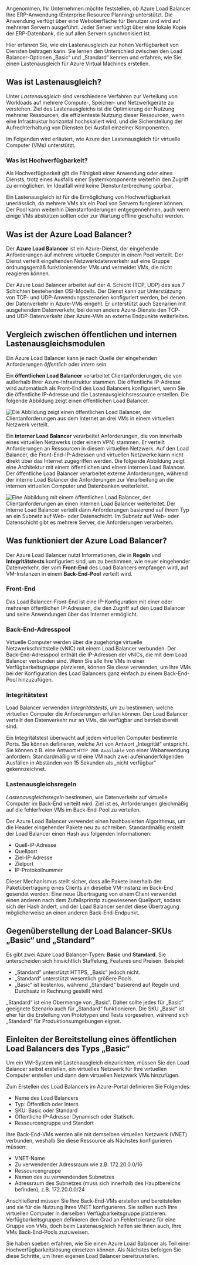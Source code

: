 Angenommen, Ihr Unternehmen möchte feststellen, ob Azure Load Balancer Ihre ERP-Anwendung (Enterprise Resource Planning) unterstützt. Die Anwendung verfügt über eine Weboberfläche für Benutzer und wird auf mehreren Servern ausgeführt. Jeder Server verfügt über eine lokale Kopie der ERP-Datenbank, die auf allen Servern synchronisiert ist.

Hier erfahren Sie, wie ein Lastenausgleich zur hohen Verfügbarkeit von Diensten beitragen kann. Sie lernen den Unterschied zwischen den Load Balancer-Optionen „Basic“ und „Standard“ kennen und erfahren, wie Sie einen Lastenausgleich für Azure Virtual Machines erstellen.

## <a name="what-is-load-balancing"></a>Was ist Lastenausgleich?

Unter _Lastenausgleich_ sind verschiedene Verfahren zur Verteilung von Workloads auf mehrere Compute-, Speicher- und Netzwerkgeräte zu verstehen. Ziel des Lastenausgleichs ist die Optimierung der Nutzung mehrerer Ressourcen, die effizienteste Nutzung dieser Ressourcen, wenn eine Infrastruktur horizontal hochskaliert wird, und die Sicherstellung der Aufrechterhaltung von Diensten bei Ausfall einzelner Komponenten.

Im Folgenden wird erläutert, wie Azure den Lastenausgleich für virtuelle Computer (VMs) unterstützt.

### <a name="what-is-high-availability"></a>Was ist Hochverfügbarkeit?

Als Hochverfügbarkeit gilt die Fähigkeit einer Anwendung oder eines Diensts, trotz eines Ausfalls einer Systemkomponente weiterhin den Zugriff zu ermöglichen. Im Idealfall wird keine Dienstunterbrechung spürbar.

Ein Lastenausgleich ist für die Ermöglichung von Hochverfügbarkeit unerlässlich, da mehrere VMs als ein Pool von Servern fungieren können. Der Pool kann weiterhin Dienstanforderungen entgegennehmen, auch wenn einige VMs abstürzen sollten oder zur Wartung offline geschaltet werden.

## <a name="what-is-the-azure-load-balancer"></a>Was ist der Azure Load Balancer?

Der **Azure Load Balancer** ist ein Azure-Dienst, der eingehende Anforderungen auf mehrere virtuelle Computer in einem Pool verteilt. Der Dienst verteilt eingehenden Netzwerkdatenverkehr auf eine Gruppe ordnungsgemäß funktionierender VMs und vermeidet VMs, die nicht reagieren können.

Der Azure Load Balancer arbeitet auf der 4. Schicht (TCP, UDP) des aus 7 Schichten bestehenden OSI-Modells. Der Dienst kann zur Unterstützung von TCP- und UDP-Anwendungsszenarien konfiguriert werden, bei denen der Datenverkehr in Azure-VMs eingeht. Er unterstützt auch Szenarien mit ausgehendem Datenverkehr, bei denen andere Azure-Dienste den TCP- und UDP-Datenverkehr über Azure-VMs an externe Endpunkte weiterleiten.

## <a name="public-vs-internal-load-balancers"></a>Vergleich zwischen öffentlichen und internen Lastenausgleichsmodulen

Ein Azure Load Balancer kann je nach Quelle der eingehenden Anforderungen _öffentlich_ oder _intern_ sein.

Ein **öffentlichen Load Balancer** verarbeitet Clientanforderungen, die von außerhalb Ihrer Azure-Infrastruktur stammen. Die öffentliche IP-Adresse wird automatisch als Front-End des Load Balancers konfiguriert, wenn Sie die öffentliche IP-Adresse und die Lastenausgleichsressource erstellen. Die folgende Abbildung zeigt einen öffentlichen Load Balancer.

![Die Abbildung zeigt einen öffentlichen Load Balancer, der Clientanforderungen aus dem Internet an drei VMs in einem virtuellen Netzwerk verteilt.](../media-draft/2-public-load-balancer.png)

Ein **interner Load Balancer** verarbeitet Anforderungen, die von innerhalb eines virtuellen Netzwerks (oder einem VPN) stammen. Er verteilt Anforderungen an Ressourcen in diesem virtuellen Netzwerk. Auf den Load Balancer, die Front-End-IP-Adressen und virtuellen Netzwerke kann nicht direkt über das Internet zugegriffen werden. Die folgende Abbildung zeigt eine Architektur mit einem öffentlichen und einem internen Load Balancer. Der öffentliche Load Balancer verarbeitet externe Anforderungen, während der interne Load Balancer die Anforderungen zur Verarbeitung an die internen virtuellen Computer und Datenbanken weiterleitet.

![Eine Abbildung mit einem öffentlichen Load Balancer, der Clientanforderungen an einen internen Load Balancer weiterleitet. Der interne Load Balancer verteilt dann Anforderungen basierend auf ihrem Typ an ein Subnetz auf Web- oder Datenschicht. Im Subnetz auf Web- oder Datenschicht gibt es mehrere Server, die Anforderungen verarbeiten.](../media-draft/2-internal-load-balancer.png)

## <a name="how-does-the-azure-load-balancer-work"></a>Was funktioniert der Azure Load Balancer?

Der Azure Load Balancer nutzt Informationen, die in **Regeln** und **Integritätstests** konfiguriert sind, um zu bestimmen, wie neuer eingehender Datenverkehr, der vom **Front-End** des Load Balancers empfangen wird, auf VM-Instanzen in einem **Back-End-Pool** verteilt wird.

### <a name="frontend"></a>Front-End

Das Load Balancer-Front-End ist eine IP-Konfiguration mit einer oder mehreren öffentlichen IP-Adressen, die den Zugriff auf den Load Balancer und seine Anwendungen über das Internet ermöglicht.

### <a name="backend-address-pool"></a>Back-End-Adresspool

Virtuelle Computer werden über die zugehörige virtuelle Netzwerkschnittstelle (vNIC) mit einem Load Balancer verbunden. Der Back-End-Adresspool enthält die IP-Adressen der vNICs, die mit dem Load Balancer verbunden sind. Wenn Sie alle Ihre VMs in einer Verfügbarkeitsgruppe platzieren, können Sie diese verwenden, um Ihre VMs bei der Konfiguration des Load Balancers ganz einfach zu einem Back-End-Pool hinzuzufügen.

### <a name="health-probe"></a>Integritätstest

Load Balancer verwenden _Integritätstests_, um zu bestimmen, welche virtuellen Computer die Anforderungen erfüllen können. Der Load Balancer verteilt den Datenverkehr nur an VMs, die verfügbar und betriebsbereit sind. 

Ein Integritätstest überwacht auf jedem virtuellen Computer bestimmte Ports. Sie können definieren, welche Art von Antwort „Integrität“ entspricht. Sie können z.B. eine Antwort `HTTP 200 Available` von einer Webanwendung anfordern. Standardmäßig wird eine VM nach zwei aufeinanderfolgenden Ausfällen in Abständen von 15 Sekunden als „nicht verfügbar“ gekennzeichnet.

### <a name="load-balancer-rules"></a>Lastenausgleichsregeln

_Lastenausgleichsregeln_ bestimmen, wie Datenverkehr auf virtuelle Computer im Back-End verteilt wird. Ziel ist es, Anforderungen gleichmäßig auf die fehlerfreien VMs im Back-End-Pool zu verteilen.

Der Azure Load Balancer verwendet einen hashbasierten Algorithmus, um die Header eingehender Pakete neu zu schreiben. Standardmäßig erstellt der Load Balancer einen Hash aus folgenden Informationen:

- Quell-IP-Adresse
- Quellport
- Ziel-IP-Adresse
- Zielport
- IP-Protokollnummer

Dieser Mechanismus stellt sicher, dass alle Pakete innerhalb der Paketübertragung eines Clients an dieselbe VM-Instanz im Back-End gesendet werden. Eine neue Übertragung von einem Client verwendet einen anderen nach dem Zufallsprinzip zugewiesenen Quellport, sodass sich der Hash ändert, und der Load Balancer sendet diese Übertragung möglicherweise an einen anderen Back-End-Endpunkt.

## <a name="basic-vs-standard-load-balancer-skus"></a>Gegenüberstellung der  Load Balancer-SKUs „Basic“ und „Standard“

Es gibt zwei Azure Load Balancer-Typen: **Basic** und **Standard**. Sie unterscheiden sich hinsichtlich Staffelung, Features und Preisen. Beispiel:

- „Standard“ unterstützt HTTPS, „Basic“ jedoch nicht.
- „Standard“ unterstützt wesentlich größere Pools.
- „Basic“ ist kostenlos, während „Standard“ basierend auf Regeln und Durchsatz in Rechnung gestellt wird.

„Standard“ ist eine Obermenge von „Basic“. Daher sollte jedes für „Basic“ geeignete Szenario auch für „Standard“ funktionieren. Die SKU „Basic“ ist eher für die Erstellung von Prototypen und Tests vorgesehen, während sich „Standard“ für Produktionsumgebungen eignet.

## <a name="start-the-deployment-of-a-basic-public-load-balancer"></a>Einleiten der Bereitstellung eines öffentlichen Load Balancers des Typs „Basic“

Um ein VM-System mit Lastenausgleich einzurichten, müssen Sie den Load Balancer selbst erstellen, ein virtuelles Netzwerk für Ihre virtuellen Computer erstellen und dann dem virtuellen Netzwerk VMs hinzufügen.

Zum Erstellen des Load Balancers im Azure-Portal definieren Sie Folgendes:

- Name des Load Balancers
- Typ: Öffentlich oder Intern
- SKU: Basic oder Standard
- Öffentliche IP-Adresse: Dynamisch oder Statisch.
- Ressourcengruppe und Standort

Ihre Back-End-VMs werden alle mit demselben virtuellen Netzwerk (VNET) verbunden, weshalb Sie diese Ressource als Nächstes konfigurieren müssen:

- VNET-Name
- Zu verwendender Adressraum wie z.B. 172.20.0.0/16
- Ressourcengruppe
- Namen des zu verwendenden Subnetzes
- Adressraum des Subnetzes (muss sich innerhalb des Hauptbereichs befinden), z.B. 172.20.0.0/24

Anschließend müssen Sie Ihre Back-End-VMs erstellen und bereitstellen und sie für die Nutzung Ihres VNET konfigurieren. Sie sollten auch Ihre virtuellen Computer in derselben Verfügbarkeitsgruppe platzieren. Verfügbarkeitsgruppen definieren den Grad an Fehlertoleranz für eine Gruppe von VMs, doch beim Lastenausgleich helfen sie Ihnen auch, Ihre VMs Back-End-Pools zuzuweisen.

Sie haben soeben erfahren, wie Sie einen Azure Load Balancer als Teil einer Hochverfügbarkeitslösung einsetzen können. Als Nächstes befolgen Sie diese Schritte, um Ihren eigenen Load Balancer bereitzustellen.